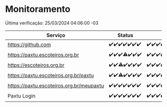 # Monitoramento

Última verificação: 25/03/2024 04:06:00 -03

|Serviço|Status|Últimas 24h|
|---|---|---|
|https://github.com|<span title="2024-03-18: OK=24">✔️</span><span title="2024-03-19: OK=24">✔️</span><span title="2024-03-20: OK=24">✔️</span><span title="2024-03-21: OK=24">✔️</span><span title="2024-03-22: OK=24">✔️</span><span title="2024-03-23: OK=24">✔️</span><span title="2024-03-24: OK=8">✔️</span>|<span title="24/03/2024 05:07:00 -03 : 200">✔️</span><span title="24/03/2024 06:07:00 -03 : 200">✔️</span><span title="24/03/2024 07:04:00 -03 : 200">✔️</span><span title="24/03/2024 08:02:00 -03 : 200">✔️</span><span title="24/03/2024 09:10:00 -03 : 200">✔️</span><span title="24/03/2024 10:06:00 -03 : 200">✔️</span><span title="24/03/2024 11:03:00 -03 : 200">✔️</span><span title="24/03/2024 12:04:00 -03 : 200">✔️</span><span title="24/03/2024 13:06:00 -03 : 200">✔️</span><span title="24/03/2024 14:03:00 -03 : 200">✔️</span><span title="24/03/2024 15:08:00 -03 : 200">✔️</span><span title="24/03/2024 16:06:00 -03 : 200">✔️</span><span title="24/03/2024 17:06:00 -03 : 200">✔️</span><span title="24/03/2024 18:03:00 -03 : 200">✔️</span><span title="24/03/2024 19:07:00 -03 : 200">✔️</span><span title="24/03/2024 20:06:00 -03 : 200">✔️</span><span title="24/03/2024 21:31:00 -03 : 200">✔️</span><span title="24/03/2024 22:41:00 -03 : 200">✔️</span><span title="24/03/2024 23:16:00 -03 : 200">✔️</span><span title="25/03/2024 00:08:00 -03 : 200">✔️</span><span title="25/03/2024 01:08:00 -03 : 200">✔️</span><span title="25/03/2024 02:06:00 -03 : 200">✔️</span><span title="25/03/2024 03:09:00 -03 : 200">✔️</span><span title="25/03/2024 04:06:00 -03 : 200">✔️</span>|
|https://paxtu.escoteiros.org.br|<span title="2024-03-18: OK=24">✔️</span><span title="2024-03-19: OK=24">✔️</span><span title="2024-03-20: OK=24">✔️</span><span title="2024-03-21: OK=23, Falhas=1">⚠️</span><span title="2024-03-22: OK=24">✔️</span><span title="2024-03-23: OK=24">✔️</span><span title="2024-03-24: OK=8">✔️</span>|<span title="24/03/2024 05:07:00 -03 : 200">✔️</span><span title="24/03/2024 06:07:00 -03 : 200">✔️</span><span title="24/03/2024 07:04:00 -03 : 200">✔️</span><span title="24/03/2024 08:02:00 -03 : 200">✔️</span><span title="24/03/2024 09:10:00 -03 : 200">✔️</span><span title="24/03/2024 10:06:00 -03 : 200">✔️</span><span title="24/03/2024 11:03:00 -03 : 200">✔️</span><span title="24/03/2024 12:04:00 -03 : 200">✔️</span><span title="24/03/2024 13:06:00 -03 : 200">✔️</span><span title="24/03/2024 14:03:00 -03 : 200">✔️</span><span title="24/03/2024 15:08:00 -03 : 200">✔️</span><span title="24/03/2024 16:06:00 -03 : 200">✔️</span><span title="24/03/2024 17:06:00 -03 : 200">✔️</span><span title="24/03/2024 18:03:00 -03 : 200">✔️</span><span title="24/03/2024 19:07:00 -03 : 200">✔️</span><span title="24/03/2024 20:06:00 -03 : 200">✔️</span><span title="24/03/2024 21:31:00 -03 : 200">✔️</span><span title="24/03/2024 22:41:00 -03 : 200">✔️</span><span title="24/03/2024 23:16:00 -03 : 200">✔️</span><span title="25/03/2024 00:08:00 -03 : 200">✔️</span><span title="25/03/2024 01:08:00 -03 : 200">✔️</span><span title="25/03/2024 02:06:00 -03 : 200">✔️</span><span title="25/03/2024 03:09:00 -03 : 200">✔️</span><span title="25/03/2024 04:06:00 -03 : 200">✔️</span>|
|https://escoteiros.org.br|<span title="2024-03-18: OK=24">✔️</span><span title="2024-03-19: OK=24">✔️</span><span title="2024-03-20: OK=22, Falhas=2">⚠️</span><span title="2024-03-21: OK=24">✔️</span><span title="2024-03-22: OK=24">✔️</span><span title="2024-03-23: OK=24">✔️</span><span title="2024-03-24: OK=8">✔️</span>|<span title="24/03/2024 05:07:00 -03 : 200">✔️</span><span title="24/03/2024 06:07:00 -03 : 200">✔️</span><span title="24/03/2024 07:04:00 -03 : 200">✔️</span><span title="24/03/2024 08:02:00 -03 : 200">✔️</span><span title="24/03/2024 09:10:00 -03 : 200">✔️</span><span title="24/03/2024 10:06:00 -03 : 200">✔️</span><span title="24/03/2024 11:03:00 -03 : 200">✔️</span><span title="24/03/2024 12:04:00 -03 : 200">✔️</span><span title="24/03/2024 13:06:00 -03 : 200">✔️</span><span title="24/03/2024 14:03:00 -03 : 200">✔️</span><span title="24/03/2024 15:08:00 -03 : 200">✔️</span><span title="24/03/2024 16:06:00 -03 : 200">✔️</span><span title="24/03/2024 17:06:00 -03 : 200">✔️</span><span title="24/03/2024 18:03:00 -03 : 200">✔️</span><span title="24/03/2024 19:07:00 -03 : 200">✔️</span><span title="24/03/2024 20:06:00 -03 : 200">✔️</span><span title="24/03/2024 21:31:00 -03 : 200">✔️</span><span title="24/03/2024 22:41:00 -03 : 200">✔️</span><span title="24/03/2024 23:16:00 -03 : 200">✔️</span><span title="25/03/2024 00:08:00 -03 : 200">✔️</span><span title="25/03/2024 01:08:00 -03 : 200">✔️</span><span title="25/03/2024 02:06:00 -03 : 200">✔️</span><span title="25/03/2024 03:09:00 -03 : 200">✔️</span><span title="25/03/2024 04:06:00 -03 : 200">✔️</span>|
|https://paxtu.escoteiros.org.br/paxtu|<span title="2024-03-18: OK=24">✔️</span><span title="2024-03-19: OK=24">✔️</span><span title="2024-03-20: OK=23, Falhas=1">⚠️</span><span title="2024-03-21: OK=24">✔️</span><span title="2024-03-22: OK=24">✔️</span><span title="2024-03-23: OK=24">✔️</span><span title="2024-03-24: OK=8">✔️</span>|<span title="24/03/2024 05:07:00 -03 : 200">✔️</span><span title="24/03/2024 06:07:00 -03 : 200">✔️</span><span title="24/03/2024 07:04:00 -03 : 200">✔️</span><span title="24/03/2024 08:02:00 -03 : 200">✔️</span><span title="24/03/2024 09:10:00 -03 : 200">✔️</span><span title="24/03/2024 10:06:00 -03 : 200">✔️</span><span title="24/03/2024 11:03:00 -03 : 200">✔️</span><span title="24/03/2024 12:04:00 -03 : 200">✔️</span><span title="24/03/2024 13:06:00 -03 : 200">✔️</span><span title="24/03/2024 14:03:00 -03 : 200">✔️</span><span title="24/03/2024 15:08:00 -03 : 200">✔️</span><span title="24/03/2024 16:06:00 -03 : 200">✔️</span><span title="24/03/2024 17:06:00 -03 : 200">✔️</span><span title="24/03/2024 18:03:00 -03 : 200">✔️</span><span title="24/03/2024 19:07:00 -03 : 200">✔️</span><span title="24/03/2024 20:06:00 -03 : 200">✔️</span><span title="24/03/2024 21:31:00 -03 : 200">✔️</span><span title="24/03/2024 22:41:00 -03 : 200">✔️</span><span title="24/03/2024 23:16:00 -03 : 200">✔️</span><span title="25/03/2024 00:08:00 -03 : 200">✔️</span><span title="25/03/2024 01:08:00 -03 : 200">✔️</span><span title="25/03/2024 02:06:00 -03 : 200">✔️</span><span title="25/03/2024 03:09:00 -03 : 200">✔️</span><span title="25/03/2024 04:06:00 -03 : 200">✔️</span>|
|https://paxtu.escoteiros.org.br/meupaxtu|<span title="2024-03-18: OK=24">✔️</span><span title="2024-03-19: OK=24">✔️</span><span title="2024-03-20: OK=24">✔️</span><span title="2024-03-21: OK=24">✔️</span><span title="2024-03-22: OK=24">✔️</span><span title="2024-03-23: OK=24">✔️</span><span title="2024-03-24: OK=8">✔️</span>|<span title="24/03/2024 05:07:00 -03 : 200">✔️</span><span title="24/03/2024 06:07:00 -03 : 200">✔️</span><span title="24/03/2024 07:04:00 -03 : 200">✔️</span><span title="24/03/2024 08:02:00 -03 : 200">✔️</span><span title="24/03/2024 09:10:00 -03 : 200">✔️</span><span title="24/03/2024 10:06:00 -03 : 200">✔️</span><span title="24/03/2024 11:03:00 -03 : 200">✔️</span><span title="24/03/2024 12:04:00 -03 : 200">✔️</span><span title="24/03/2024 13:06:00 -03 : 200">✔️</span><span title="24/03/2024 14:03:00 -03 : 200">✔️</span><span title="24/03/2024 15:08:00 -03 : 200">✔️</span><span title="24/03/2024 16:06:00 -03 : 200">✔️</span><span title="24/03/2024 17:06:00 -03 : 200">✔️</span><span title="24/03/2024 18:03:00 -03 : 200">✔️</span><span title="24/03/2024 19:07:00 -03 : 200">✔️</span><span title="24/03/2024 20:06:00 -03 : 200">✔️</span><span title="24/03/2024 21:31:00 -03 : 200">✔️</span><span title="24/03/2024 22:41:00 -03 : 200">✔️</span><span title="24/03/2024 23:16:00 -03 : 200">✔️</span><span title="25/03/2024 00:08:00 -03 : 200">✔️</span><span title="25/03/2024 01:08:00 -03 : 200">✔️</span><span title="25/03/2024 02:06:00 -03 : 200">✔️</span><span title="25/03/2024 03:09:00 -03 : 200">✔️</span><span title="25/03/2024 04:06:00 -03 : 200">✔️</span>|
|Paxtu Login|<span title="2024-03-18: OK=24">✔️</span><span title="2024-03-19: OK=24">✔️</span><span title="2024-03-20: OK=24">✔️</span><span title="2024-03-21: OK=24">✔️</span><span title="2024-03-22: OK=24">✔️</span><span title="2024-03-23: OK=24">✔️</span><span title="2024-03-24: OK=8">✔️</span>|<span title="24/03/2024 05:07:00 -03 : 200">✔️</span><span title="24/03/2024 06:07:00 -03 : 200">✔️</span><span title="24/03/2024 07:04:00 -03 : 200">✔️</span><span title="24/03/2024 08:02:00 -03 : 200">✔️</span><span title="24/03/2024 09:10:00 -03 : 200">✔️</span><span title="24/03/2024 10:06:00 -03 : 200">✔️</span><span title="24/03/2024 11:03:00 -03 : 200">✔️</span><span title="24/03/2024 12:04:00 -03 : 200">✔️</span><span title="24/03/2024 13:06:00 -03 : 200">✔️</span><span title="24/03/2024 14:03:00 -03 : 200">✔️</span><span title="24/03/2024 15:08:00 -03 : 200">✔️</span><span title="24/03/2024 16:06:00 -03 : 200">✔️</span><span title="24/03/2024 17:06:00 -03 : 200">✔️</span><span title="24/03/2024 18:03:00 -03 : 200">✔️</span><span title="24/03/2024 19:07:00 -03 : 200">✔️</span><span title="24/03/2024 20:06:00 -03 : 200">✔️</span><span title="24/03/2024 21:31:00 -03 : 200">✔️</span><span title="24/03/2024 22:41:00 -03 : 200">✔️</span><span title="24/03/2024 23:16:00 -03 : 200">✔️</span><span title="25/03/2024 00:08:00 -03 : 200">✔️</span><span title="25/03/2024 01:08:00 -03 : 200">✔️</span><span title="25/03/2024 02:06:00 -03 : 200">✔️</span><span title="25/03/2024 03:09:00 -03 : 200">✔️</span><span title="25/03/2024 04:06:00 -03 : 200">✔️</span>|
